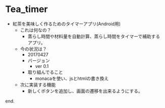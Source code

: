 # Tea_timer
- 紅茶を美味しく作るためのタイマーアプリ(Android用)
	- これは何なの？
		- 蒸らし時間や材料量を自動計算、蒸らし時間をタイマーで補助するアプリ。
	- 今の状況は？
		- 20170427
		- バージョン
			- ver 0.1
		- 取り組んでること
			- monacaを使い、jsとhtmlの書き換え
	- 次に実装する機能
		- 新しくボタンを追加し、画面の遷移を出来るようにする。

end.